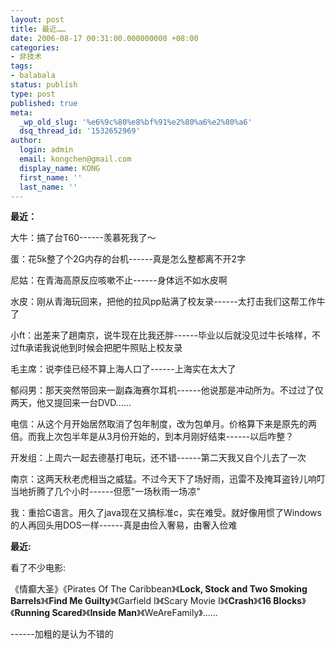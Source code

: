 ```yaml
---
layout: post
title: 最近……
date: 2006-08-17 00:31:00.000000000 +08:00
categories:
- 非技术
tags:
- balabala
status: publish
type: post
published: true
meta:
  _wp_old_slug: '%e6%9c%80%e8%bf%91%e2%80%a6%e2%80%a6'
  dsq_thread_id: '1532652969'
author:
  login: admin
  email: kongchen@gmail.com
  display_name: KONG
  first_name: ''
  last_name: ''
---
```

**最近：**

大牛：搞了台T60------羡慕死我了～

蛋：花5k整了个2G内存的台机------真是怎么整都离不开2字

尼姑：在青海高原反应咳嗽不止------身体远不如水皮啊

水皮：刚从青海玩回来，把他的拉风pp贴满了校友录------太打击我们这帮工作牛了

小ft：出差来了趟南京，说牛现在比我还胖------毕业以后就没见过牛长啥样，不过ft承诺我说他到时候会把肥牛照贴上校友录

毛主席：说李佳已经不算上海人口了------上海实在太大了

郁闷男：那天突然带回来一副森海赛尔耳机------他说那是冲动所为。不过过了仅两天，他又提回来一台DVD......

电信：从这个月开始居然取消了包年制度，改为包单月。价格算下来是原先的两倍。而我上次包半年是从3月份开始的，到本月刚好结束------以后咋整？

开发组：上周六一起去德基打电玩，还不错------第二天我又自个儿去了一次

南京：这两天秋老虎相当之威猛。不过今天下了场好雨，迅雷不及掩耳盗铃儿响叮当地折腾了几个小时------但愿"一场秋雨一场凉"

我：重拾C语言。用久了java现在又搞标准c，实在难受。就好像用惯了Windows的人再回头用DOS一样------真是由俭入奢易，由奢入俭难

**最近:**

看了不少电影:

《情癫大圣》《Pirates Of The Caribbean》《**Lock, Stock and Two Smoking Barrels**》《**Find Me Guilty**》《Garfield I》《Scary Movie I》《**Crash**》《**16 Blocks**》《**Running Scared**》《**Inside Man**》《WeAreFamily》......

------加粗的是认为不错的